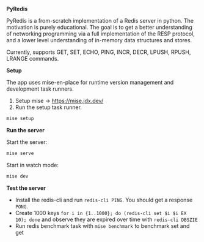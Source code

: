 **PyRedis**

PyRedis is a from-scratch implementation of a Redis server in python. The motivation is purely educational.
The goal is to get a better understanding of networking programming via a full implementation of the RESP protocol, 
and a lower level understanding of in-memory data structures and stores.

Currently, supports GET, SET, ECHO, PING, INCR, DECR, LPUSH, RPUSH, LRANGE commands.

**Setup**

The app uses mise-en-place for runtime version management and development task runners.  
1. Setup mise -> https://mise.jdx.dev/
2. Run the setup task runner. 
```bash
mise setup
```
**Run the server**

Start the server:
```bash
mise serve
```

Start in watch mode:
```bash
mise dev
```

**Test the server**

 - Install the redis-cli and run `redis-cli PING`. You should get a response `PONG`. 
 - Create 1000 keys `for i in {1..1000}; do (redis-cli set $i $i EX 10); done` and observe they are expired over time with `redis-cli DBSZIE`
 - Run redis benchmark task with `mise benchmark` to benchmark set and get